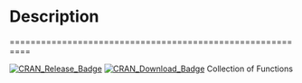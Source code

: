 # Description
==========================================================

[![CRAN\_Release\_Badge](http://www.r-pkg.org/badges/version-ago/patchwork)](https://CRAN.R-project.org/package=patchwork) [![CRAN\_Download\_Badge](http://cranlogs.r-pkg.org/badges/patchwork)](https://CRAN.R-project.org/package=patchwork)
Collection of Functions